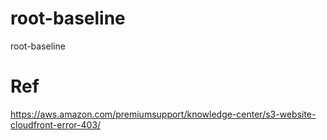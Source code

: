 # root-baseline
root-baseline


# Ref
https://aws.amazon.com/premiumsupport/knowledge-center/s3-website-cloudfront-error-403/
